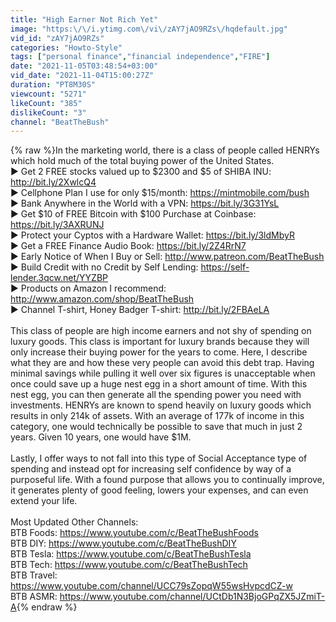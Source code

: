 ```yaml
---
title: "High Earner Not Rich Yet"
image: "https:\/\/i.ytimg.com\/vi\/zAY7jAO9RZs\/hqdefault.jpg"
vid_id: "zAY7jAO9RZs"
categories: "Howto-Style"
tags: ["personal finance","financial independence","FIRE"]
date: "2021-11-05T03:48:54+03:00"
vid_date: "2021-11-04T15:00:27Z"
duration: "PT8M30S"
viewcount: "5271"
likeCount: "385"
dislikeCount: "3"
channel: "BeatTheBush"
---
```

{% raw %}In the marketing world, there is a class of people called HENRYs which hold much of the total buying power of the United States.<br />► Get 2 FREE stocks valued up to $2300 and $5 of SHIBA INU: <a rel="nofollow" target="blank" href="http://bit.ly/2XwlcQ4">http://bit.ly/2XwlcQ4</a><br />► Cellphone Plan I use for only $15/month: <a rel="nofollow" target="blank" href="https://mintmobile.com/bush">https://mintmobile.com/bush</a><br />► Bank Anywhere in the World with a VPN: <a rel="nofollow" target="blank" href="https://bit.ly/3G31YsL">https://bit.ly/3G31YsL</a><br />► Get $10 of FREE Bitcoin with $100 Purchase at Coinbase: <a rel="nofollow" target="blank" href="https://bit.ly/3AXRUNJ">https://bit.ly/3AXRUNJ</a><br />► Protect your Cyptos with a Hardware Wallet: <a rel="nofollow" target="blank" href="https://bit.ly/3ldMbyR">https://bit.ly/3ldMbyR</a><br />► Get a FREE Finance Audio Book: <a rel="nofollow" target="blank" href="https://bit.ly/2Z4RrN7">https://bit.ly/2Z4RrN7</a><br />► Early Notice of When I Buy or Sell: <a rel="nofollow" target="blank" href="http://www.patreon.com/BeatTheBush">http://www.patreon.com/BeatTheBush</a><br />► Build Credit with no Credit by Self Lending: <a rel="nofollow" target="blank" href="https://self-lender.3qcw.net/YYZBP">https://self-lender.3qcw.net/YYZBP</a><br />► Products on Amazon I recommend: <a rel="nofollow" target="blank" href="http://www.amazon.com/shop/BeatTheBush">http://www.amazon.com/shop/BeatTheBush</a><br />► Channel T-shirt, Honey Badger T-shirt: <a rel="nofollow" target="blank" href="http://bit.ly/2FBAeLA">http://bit.ly/2FBAeLA</a><br /><br />This class of people are high income earners and not shy of spending on luxury goods. This class is important for luxury brands because they will only increase their buying power for the years to come. Here, I describe what they are and how these very people can avoid this debt trap. Having minimal savings while pulling it well over six figures is unacceptable when once could save up a huge nest egg in a short amount of time. With this nest egg, you can then generate all the spending power you need with investments. HENRYs are known to spend heavily on luxury goods which results in only 214k of assets. With an average of 177k of income in this category, one would technically be possible to save that much in just 2 years. Given 10 years, one would have $1M. <br /><br />Lastly, I offer ways to not fall into this type of Social Acceptance type of spending and instead opt for increasing self confidence by way of a purposeful life. With a found purpose that allows you to continually improve, it generates plenty of good feeling, lowers your expenses, and can even extend your life.<br /><br />Most Updated Other Channels:<br />BTB Foods: <a rel="nofollow" target="blank" href="https://www.youtube.com/c/BeatTheBushFoods">https://www.youtube.com/c/BeatTheBushFoods</a><br />BTB DIY: <a rel="nofollow" target="blank" href="https://www.youtube.com/c/BeatTheBushDIY">https://www.youtube.com/c/BeatTheBushDIY</a><br />BTB Tesla: <a rel="nofollow" target="blank" href="https://www.youtube.com/c/BeatTheBushTesla">https://www.youtube.com/c/BeatTheBushTesla</a><br />BTB Tech: <a rel="nofollow" target="blank" href="https://www.youtube.com/c/BeatTheBushTech">https://www.youtube.com/c/BeatTheBushTech</a><br />BTB Travel: <a rel="nofollow" target="blank" href="https://www.youtube.com/channel/UCC79sZopqW55wsHvpcdCZ-w">https://www.youtube.com/channel/UCC79sZopqW55wsHvpcdCZ-w</a><br />BTB ASMR: <a rel="nofollow" target="blank" href="https://www.youtube.com/channel/UCtDb1N3BjoGPqZX5JZmiT-A">https://www.youtube.com/channel/UCtDb1N3BjoGPqZX5JZmiT-A</a>{% endraw %}
